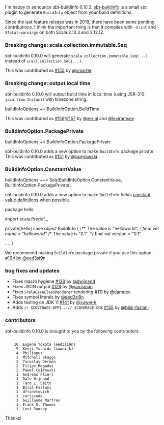  [111]: https://github.com/sbt/sbt-buildinfo/pull/111
 [126]: https://github.com/sbt/sbt-buildinfo/pull/126
 [128]: https://github.com/sbt/sbt-buildinfo/pull/128
 [141]: https://github.com/sbt/sbt-buildinfo/pull/141
 [150]: https://github.com/sbt/sbt-buildinfo/pull/150
 [151]: https://github.com/sbt/sbt-buildinfo/pull/151
 [155]: https://github.com/sbt/sbt-buildinfo/pull/155
 [156]: https://github.com/sbt/sbt-buildinfo/pull/156
 [157]: https://github.com/sbt/sbt-buildinfo/pull/157
 [164]: https://github.com/sbt/sbt-buildinfo/pull/164
 [@dwijnand]: https://github.com/dwijnand
 [@yarosman]: https://github.com/yarosman
 [@damdev]: https://github.com/damdev
 [@eed3si9n]: https://github.com/eed3si9n
 [@xuwei-k]: https://github.com/xuwei-k
 [@smarter]: https://github.com/smarter
 [@pcejrowski]: https://github.com/pcejrowski
 [@bilal-fazlani]: https://github.com/bilal-fazlani
 [@xerial]: https://github.com/xerial
 [@leviramsey]: https://github.com/leviramsey

I'm happy to announce sbt-buildinfo 0.10.0. [sbt-buildinfo](https://github.com/sbt/sbt-buildinfo) is a small sbt plugin to generate `BuildInfo` object from your build definitions.

Since the last feature release was in 2018, there have been some pending contributions. I think the important thing is that it compiles with `-Xlint` and `-Xfatal-warnings` on both Scala 2.13.3 and 2.12.12.

### Breaking change: scala.collection.immutable.Seq

sbt-buidinfo 0.10.0 will generate `scala.collection.immutable.Seq(...)` instead of `scala.collection.Seq(...)`.

This was contributed as [#150][150] by [@smarter][@smarter].

### Breaking change: output local time

sbt-buildinfo 0.10.0 will output build time in local time (using JSR-310 `java.time.Instant`) with timezone string.

<scala>
buildInfoOptions += BuildInfoOption.BuildTime
</scala>

This was contributed as [#156][156]/[#157][157] by [@xerial][@xerial] and [@leviramsey][@leviramsey]

### BuildInfoOption.PackagePrivate

<scala>
buildInfoOptions += BuildInfoOption.PackagePrivate
</scala>

sbt-buidinfo 0.10.0 adds a new option to make `BuildInfo` package private. This was contributed as [#151][151] by [@pcejrowski][@pcejrowski].

### BuildInfoOption.ConstantValue

<scala>
buildInfoOptions ++= Seq(BuildInfoOption.ConstantValue, BuildInfoOption.PackagePrivate)
</scala>

sbt-buidinfo 0.10.0 adds a new option to make `BuildInfo` fields [constant value definitions](https://www.scala-lang.org/files/archive/spec/2.12/04-basic-declarations-and-definitions.html#value-declarations-and-definitions) when possible.

<scala>
package hello

import scala.Predef._

private[hello] case object BuildInfo {
  /** The value is "helloworld". */
  final val name = "helloworld"
  /** The value is "0.1". */
  final val version = "0.1"

  ....
}
</scala>

We recommend making `BuildInfo` package private if you use this option. [#164][164] by [@eed3si9n][@eed3si9n]

### bug fixes and updates

- Fixes macro hygiene [#128][128] by [@dwijnand][@dwijnand]
- Fixes JSON output [#126][126] by [@yarosman][@yarosman]
- Fixes `ScalaCaseClassRenderer` rendering [#111][111] by [@damdev][@damdev]
- Fixes symbol literals by [@eed3si9n][@eed3si9n]
- Adds testing on JDK 11 [#141][141] by [@xuwei-k][@xuwei-k]
- Adds `// $COVERAGE-OFF$` ... `// $COVERAGE-ON$` [#155][155] by [@bilal-fazlani][@bilal-fazlani]

### contributors

sbt-buildinfo 0.10.0 is brought to you by the following contributors:

<code>
    10  Eugene Yokota (eed3si9n)
     9  Kenji Yoshida (xuwei-k)
     4  Philippus
     3  Mitchell Skaggs
     3  Yaroslav Derman
     2  Filipe Regadas
     2  Pawel Cejrowski
     1  Andreas Flierl
     1  Dale Wijnand
     1  Taro L. Saito
     1  Bilal Fazlani
     1  dfranetovich
     1  joriscode
     1  Guillaume Martres
     1  Frank S. Thomas
     1  Levi Ramsey
</code>

Thanks!